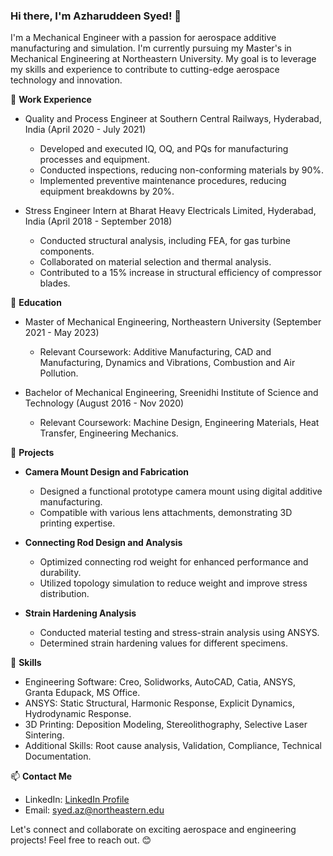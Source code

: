 ### Hi there, I'm Azharuddeen Syed! 👋

I'm a Mechanical Engineer with a passion for aerospace additive manufacturing and simulation. I'm currently pursuing my Master's in Mechanical Engineering at Northeastern University. My goal is to leverage my skills and experience to contribute to cutting-edge aerospace technology and innovation.

🔭 **Work Experience**
- Quality and Process Engineer at Southern Central Railways, Hyderabad, India (April 2020 - July 2021)
  - Developed and executed IQ, OQ, and PQs for manufacturing processes and equipment.
  - Conducted inspections, reducing non-conforming materials by 90%.
  - Implemented preventive maintenance procedures, reducing equipment breakdowns by 20%.

- Stress Engineer Intern at Bharat Heavy Electricals Limited, Hyderabad, India (April 2018 - September 2018)
  - Conducted structural analysis, including FEA, for gas turbine components.
  - Collaborated on material selection and thermal analysis.
  - Contributed to a 15% increase in structural efficiency of compressor blades.

🌱 **Education**
- Master of Mechanical Engineering, Northeastern University (September 2021 - May 2023)
  - Relevant Coursework: Additive Manufacturing, CAD and Manufacturing, Dynamics and Vibrations, Combustion and Air Pollution.

- Bachelor of Mechanical Engineering, Sreenidhi Institute of Science and Technology (August 2016 - Nov 2020)
  - Relevant Coursework: Machine Design, Engineering Materials, Heat Transfer, Engineering Mechanics.

🚀 **Projects**
- **Camera Mount Design and Fabrication**
  - Designed a functional prototype camera mount using digital additive manufacturing.
  - Compatible with various lens attachments, demonstrating 3D printing expertise.

- **Connecting Rod Design and Analysis**
  - Optimized connecting rod weight for enhanced performance and durability.
  - Utilized topology simulation to reduce weight and improve stress distribution.

- **Strain Hardening Analysis**
  - Conducted material testing and stress-strain analysis using ANSYS.
  - Determined strain hardening values for different specimens.

💼 **Skills**
- Engineering Software: Creo, Solidworks, AutoCAD, Catia, ANSYS, Granta Edupack, MS Office.
- ANSYS: Static Structural, Harmonic Response, Explicit Dynamics, Hydrodynamic Response.
- 3D Printing: Deposition Modeling, Stereolithography, Selective Laser Sintering.
- Additional Skills: Root cause analysis, Validation, Compliance, Technical Documentation.

📫 **Contact Me**
- LinkedIn: [LinkedIn Profile](https://www.linkedin.com/in/azharuddeen-syed)
- Email: syed.az@northeastern.edu

Let's connect and collaborate on exciting aerospace and engineering projects! Feel free to reach out. 😊
